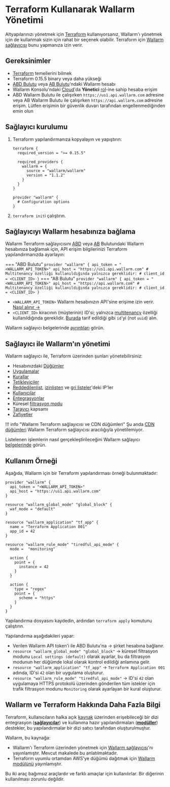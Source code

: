 # Terraform Kullanarak Wallarm Yönetimi

Altyapılarınızı yönetmek için [Terraform](https://www.terraform.io/) kullanıyorsanız, Wallarm'ı yönetmek için de kullanmak sizin için rahat bir seçenek olabilir. Terraform için [Wallarm sağlayıcısı](https://registry.terraform.io/providers/wallarm/wallarm/latest/docs) bunu yapmanıza izin verir.

## Gereksinimler

* [Terraform](https://www.terraform.io/) temellerini bilmek
* Terraform 0.15.5 binary veya daha yükseği
* [ABD Bulutu](https://us1.my.wallarm.com/) veya [AB Bulutu](https://my.wallarm.com/)'ndaki Wallarm hesabı
* Wallarm Konsolu'ndaki [Cloud](../../about-wallarm/overview.md#cloud)'da **Yönetici**  [rol](../../user-guides/settings/users.md#user-roles)-ine sahip hesaba erişim
* ABD Wallarm Bulutu ile çalışırken `https://us1.api.wallarm.com` adresine veya AB Wallarm Bulutu ile çalışırken `https://api.wallarm.com` adresine erişim.  Lütfen erişimin bir güvenlik duvarı tarafından engellenmediğinden emin olun

## Sağlayıcı kurulumu

1. Terraform yapılandırmanıza kopyalayın ve yapıştırın:

    ```
    terraform {
      required_version = ">= 0.15.5"

      required_providers {
        wallarm = {
          source = "wallarm/wallarm"
          version = "1.1.2"
        }
      }
    }

    provider "wallarm" {
      # Configuration options
    }
    ```

1. `terraform init`i çalıştırın.

## Sağlayıcıyı Wallarm hesabınıza bağlama

Wallarm Terraform sağlayıcısını [ABD](https://us1.my.wallarm.com/signup) veya [AB](https://my.wallarm.com/signup) Bulutundaki Wallarm hesabınıza bağlamak için, API erişim bilgilerinizi Terraform yapılandırmanızda ayarlayın:

=== "ABD Bulutu"
    ```
    provider "wallarm" {
      api_token = "<WALLARM_API_TOKEN>"
      api_host = "https://us1.api.wallarm.com"
      # Multitenancy özelliği kullanıldığında yalnızca gereklidir:
      # client_id = <CLIENT_ID>
    }
    ```
=== "AB Bulutu"
    ```
    provider "wallarm" {
      api_token = "<WALLARM_API_TOKEN>"
      api_host = "https://api.wallarm.com"
      # Multitenancy özelliği kullanıldığında yalnızca gereklidir:
      # client_id = <CLIENT_ID>
    }
    ```

* `<WALLARM_API_TOKEN>` Wallarm hesabınızın API'sine erişime izin verir. [Nasıl alınır →](../../user-guides/settings/api-tokens.md)
* `<CLIENT_ID>` kiracının (müşterinin) ID'si; yalnızca [multitenancy](../../installation/multi-tenant/overview.md) özelliği kullanıldığında gereklidir. [Burada](../../installation/multi-tenant/configure-accounts.md#step-3-create-the-tenant-via-the-wallarm-api) tarif edildiği gibi `id`'yi (not `uuid`) alın.

Wallarm sağlayıcı belgelerinde [ayrıntıları](https://registry.terraform.io/providers/wallarm/wallarm/latest/docs) görün.

## Sağlayıcı ile Wallarm'ın yönetimi

Wallarm sağlayıcı ile, Terraform üzerinden şunları yönetebilirsiniz:

* Hesabınızdaki [Düğümler](../../user-guides/nodes/nodes.md)
* [Uygulamalar](../../user-guides/settings/applications.md)
* [Kurallar](../../user-guides/rules/rules.md)
* [Tetikleyiciler](../../user-guides/triggers/triggers.md)
* [Reddedilenlist](../../user-guides/ip-lists/denylist.md), [izinlisten](../../user-guides/ip-lists/allowlist.md) ve [gri listeler](../../user-guides/ip-lists/graylist.md)'deki IP'ler
* [Kullanıcılar](../../user-guides/settings/users.md)
* [Entegrasyonlar](../../user-guides/settings/integrations/integrations-intro.md)
* Küresel [filtrasyon modu](../../admin-en/configure-wallarm-mode.md)
* [Tarayıcı](../../user-guides/scanner.md) kapsamı
* [Zafiyetler](../../user-guides/vulnerabilities.md)

!!! info "Wallarm Terraform sağlayıcısı ve CDN düğümleri"
    Şu anda [CDN düğümleri](../../user-guides/nodes/cdn-node.md) Wallarm Terraform sağlayıcısı aracılığıyla yönetilemiyor.

Listelenen işlemlerin nasıl gerçekleştirileceğini Wallarm sağlayıcı [belgelerinde](https://registry.terraform.io/providers/wallarm/wallarm/latest/docs) görün.

## Kullanım Örneği

Aşağıda, Wallarm için bir Terraform yapılandırması örneği bulunmaktadır:

```
provider "wallarm" {
  api_token = "<WALLARM_API_TOKEN>"
  api_host = "https://us1.api.wallarm.com"
}

resource "wallarm_global_mode" "global_block" {
  waf_mode = "default"
}

resource "wallarm_application" "tf_app" {
  name = "Terraform Application 001"
  app_id = 42
}

resource "wallarm_rule_mode" "tiredful_api_mode" {
  mode =  "monitoring"

  action {
    point = {
      instance = 42
    }
  }

  action {
    type = "regex"
    point = {
      scheme = "https"
    }
  }
}
```

Yapılandırma dosyasını kaydedin, ardından `terraform apply` komutunu çalıştırın.

Yapılandırma aşağıdakileri yapar:

* Verilen Wallarm API token'i ile ABD Bulutu'na → şirket hesabına bağlanır.
* `resource "wallarm_global_mode" "global_block"` → küresel filtrasyon modunu `Local settings (default)` olarak ayarlar, bu da filtrasyon modunun her düğümde lokal olarak kontrol edildiği anlamına gelir.
* `resource "wallarm_application" "tf_app"` → `Terraform Application 001` adında, ID'si `42` olan bir uygulama oluşturur.
* `resource "wallarm_rule_mode" "tiredful_api_mode"` → ID'si `42` olan uygulamaya HTTPS protokolü üzerinden gönderilen tüm istekler için trafik filtrasyon modunu `Monitoring` olarak ayarlayan bir kural oluşturur.

## Wallarm ve Terraform Hakkında Daha Fazla Bilgi

Terraform, kullanıcıların halka açık [kaynak](https://www.terraform.io/registry#navigating-the-registry) üzerinden erişebileceği bir dizi entegrasyon (**[sağlayıcılar](https://www.terraform.io/language/providers)**) ve kullanıma hazır yapılandırmaları (**[modüller](https://www.terraform.io/language/modules)**) destekler, bu yapılandırmalar bir dizi satıcı tarafından oluşturulmuştur.

Wallarm, bu kaynağa:

* Wallarm'ı Terraform üzerinden yönetmek için [Wallarm sağlayıcısı](https://registry.terraform.io/providers/wallarm/wallarm/latest/docs)'nı yayınlamıştır. Mevcut makalede bu anlatılmaktadır.
* Terraform uyumlu ortamdan AWS'ye düğümü dağıtmak için [Wallarm modülünü](../../installation/cloud-platforms/aws/terraform-module/overview.md) yayınlamıştır.

Bu iki araç bağımsız araçlardır ve farklı amaçlar için kullanılırlar. Bir diğerinin kullanılması zorunlu değildir.

